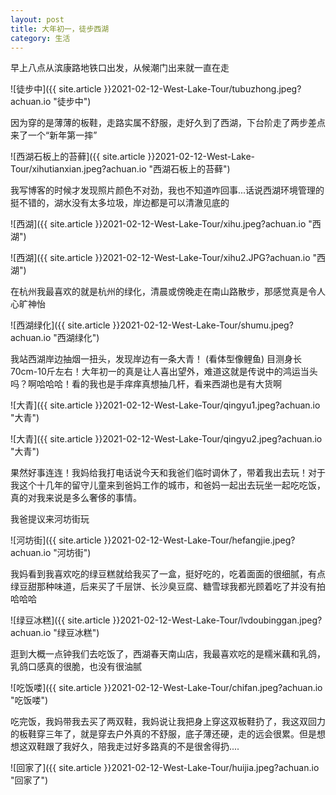 ```yaml
---
layout: post
title: 大年初一，徒步西湖
category: 生活
---
```


早上八点从滨康路地铁口出发，从候潮门出来就一直在走

![徒步中]({{ site.article }}2021-02-12-West-Lake-Tour/tubuzhong.jpeg?achuan.io "徒步中")



因为穿的是薄薄的板鞋，走路实属不舒服，走好久到了西湖，下台阶走了两步差点来了一个“新年第一摔”

![西湖石板上的苔藓]({{ site.article }}2021-02-12-West-Lake-Tour/xihutianxian.jpeg?achuan.io "西湖石板上的苔藓")



我写博客的时候才发现照片颜色不对劲，我也不知道咋回事...话说西湖环境管理的挺不错的，湖水没有太多垃圾，岸边都是可以清澈见底的

![西湖]({{ site.article }}2021-02-12-West-Lake-Tour/xihu.jpeg?achuan.io "西湖")

![西湖]({{ site.article }}2021-02-12-West-Lake-Tour/xihu2.JPG?achuan.io "西湖")

在杭州我最喜欢的就是杭州的绿化，清晨或傍晚走在南山路散步，那感觉真是令人心旷神怡

![西湖绿化]({{ site.article }}2021-02-12-West-Lake-Tour/shumu.jpeg?achuan.io "西湖绿化")



我站西湖岸边抽烟一扭头，发现岸边有一条大青！ (看体型像鲤鱼)  目测身长70cm-10斤左右！大年初一的真是让人喜出望外，难道这就是传说中的鸿运当头吗？啊哈哈哈！看的我也是手痒痒真想抽几杆，看来西湖也是有大货啊

![大青]({{ site.article }}2021-02-12-West-Lake-Tour/qingyu1.jpeg?achuan.io "大青")

![大青]({{ site.article }}2021-02-12-West-Lake-Tour/qingyu2.jpeg?achuan.io "大青")



果然好事连连！我妈给我打电话说今天和我爸们临时调休了，带着我出去玩！对于我这个十几年的留守儿童来到爸妈工作的城市，和爸妈一起出去玩坐一起吃吃饭，真的对我来说是多么奢侈的事情。

我爸提议来河坊街玩

![河坊街]({{ site.article }}2021-02-12-West-Lake-Tour/hefangjie.jpeg?achuan.io "河坊街")



我妈看到我喜欢吃的绿豆糕就给我买了一盒，挺好吃的，吃着面面的很细腻，有点绿豆甜那种味道，后来买了千层饼、长沙臭豆腐、糖雪球我都光顾着吃了并没有拍哈哈哈

![绿豆冰糕]({{ site.article }}2021-02-12-West-Lake-Tour/lvdoubinggan.jpeg?achuan.io "绿豆冰糕")



逛到大概一点钟我们去吃饭了，西湖春天南山店，我最喜欢吃的是糯米藕和乳鸽，乳鸽口感真的很脆，也没有很油腻

![吃饭喽]({{ site.article }}2021-02-12-West-Lake-Tour/chifan.jpeg?achuan.io "吃饭喽")



吃完饭，我妈带我去买了两双鞋，我妈说让我把身上穿这双板鞋扔了，我这双回力的板鞋穿三年了，就是穿去户外真的不舒服，底子薄还硬，走的远会很累。但是想想这双鞋跟了我好久，陪我走过好多路真的不是很舍得扔....

![回家了]({{ site.article }}2021-02-12-West-Lake-Tour/huijia.jpeg?achuan.io "回家了")